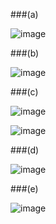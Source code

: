 ###(a)


![image](https://github.com/user-attachments/assets/ade02125-bcbc-4326-b7dc-0eb7aca49123)


###(b)


![image](https://github.com/user-attachments/assets/91e0a3ea-92c2-4f7a-8a82-36a2c38f87ec)



###(c)

![image](https://github.com/user-attachments/assets/4ffe0d85-c178-4d24-8c6b-cd445bb06ace)

![image](https://github.com/user-attachments/assets/82f6408e-e276-40d9-b41a-783dcc6eeedc)



###(d)

![image](https://github.com/user-attachments/assets/1cdaf094-bdbb-4e59-94c2-c5e19ff6f6a3)



###(e)

![image](https://github.com/user-attachments/assets/de37d3c7-ab16-4ed0-b704-4c6b1f37ba7d)
